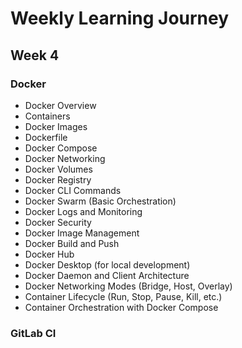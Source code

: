 # Weekly Learning Journey

## Week 4

### **Docker**
- Docker Overview
- Containers
- Docker Images
- Dockerfile
- Docker Compose
- Docker Networking
- Docker Volumes
- Docker Registry
- Docker CLI Commands
- Docker Swarm (Basic Orchestration)
- Docker Logs and Monitoring
- Docker Security
- Docker Image Management
- Docker Build and Push
- Docker Hub
- Docker Desktop (for local development)
- Docker Daemon and Client Architecture
- Docker Networking Modes (Bridge, Host, Overlay)
- Container Lifecycle (Run, Stop, Pause, Kill, etc.)
- Container Orchestration with Docker Compose

### **GitLab CI**
